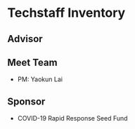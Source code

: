# Techstaff Inventory

## Advisor


## Meet Team

- PM: Yaokun Lai

## Sponsor
- COVID-19 Rapid Response Seed Fund
